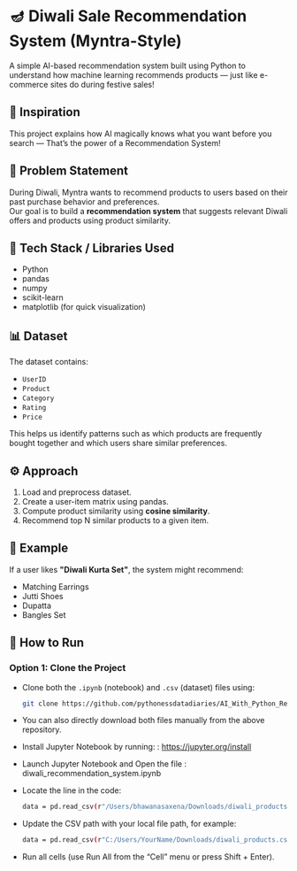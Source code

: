 # 🪔 Diwali Sale Recommendation System (Myntra-Style)

A simple AI-based recommendation system built using Python to understand how machine learning recommends products — just like e-commerce sites do during festive sales!

## 🌟 Inspiration

This project explains how AI magically knows what you want before you search —
That’s the power of a Recommendation System!

## 🎯 Problem Statement
During Diwali, Myntra wants to recommend products to users based on their past purchase behavior and preferences.  
Our goal is to build a **recommendation system** that suggests relevant Diwali offers and products using product similarity.

## 🧠 Tech Stack / Libraries Used
- Python  
- pandas  
- numpy  
- scikit-learn  
- matplotlib (for quick visualization)

## 📊 Dataset
The dataset contains:
- `UserID`
- `Product`
- `Category`
- `Rating`
- `Price`

This helps us identify patterns such as which products are frequently bought together and which users share similar preferences.

## ⚙️ Approach
1. Load and preprocess dataset.  
2. Create a user-item matrix using pandas.  
3. Compute product similarity using **cosine similarity**.  
4. Recommend top N similar products to a given item.  

## 🧩 Example
If a user likes **"Diwali Kurta Set"**, the system might recommend:
- Matching Earrings  
- Jutti Shoes  
- Dupatta  
- Bangles Set


## 🚀 How to Run

### Option 1: Clone the Project
- Clone both the `.ipynb` (notebook) and `.csv` (dataset) files using:
  ```bash
  git clone https://github.com/pythonessdatadiaries/AI_With_Python_Resources/AI_Recommendation_System
  ```

- You can also directly download both files manually from the above repository.
- Install Jupyter Notebook by running: : https://jupyter.org/install
- Launch Jupyter Notebook and Open the file : diwali_recommendation_system.ipynb
- Locate the line in the code:
  ```bash
  data = pd.read_csv(r"/Users/bhawanasaxena/Downloads/diwali_products.csv", encoding_errors='ignore')
  ```
- Update the CSV path with your local file path, for example:
  ```bash
  data = pd.read_csv(r"C:/Users/YourName/Downloads/diwali_products.csv", encoding_errors='ignore')
  ```
- Run all cells (use Run All from the “Cell” menu or press Shift + Enter).
  
